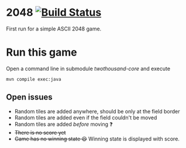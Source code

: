 # 2048 [![Build Status](https://travis-ci.org/MoriTanosuke/2048.svg?branch=master)](https://travis-ci.org/MoriTanosuke/2048)

First run for a simple ASCII 2048 game.

# Run this game

Open a command line in submodule *twothousand-core* and execute

    mvn compile exec:java

## Open issues

* Random tiles are added anywhere, should be only at the field border
* Random tiles are added even if the field couldn't be moved
* Random tiles are added *before* moving :question:
* ~~There is no score yet~~
* ~~Game has no winning state :laughing:~~ Winning state is displayed with score.
